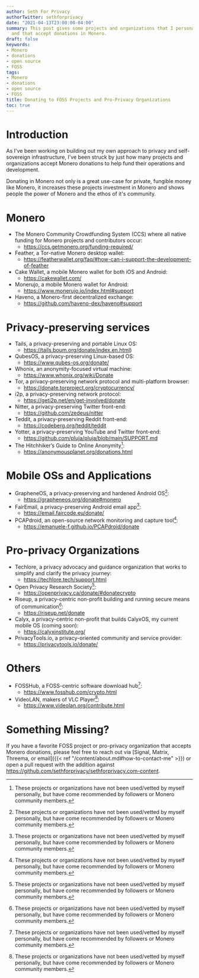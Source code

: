 ```yaml
---
author: Seth For Privacy
authorTwitter: sethforprivacy
date: "2021-04-13T23:00:00-04:00"
summary: This post gives some projects and organizations that I personally love
  and that accept donations in Monero.
draft: false
keywords:
- Monero
- donations
- open source
- FOSS
tags:
- Monero
- donations
- open source
- FOSS
title: Donating to FOSS Projects and Pro-Privacy Organizations
toc: true
---
```


# Introduction

As I've been working on building out my own approach to privacy and self-sovereign infrastructure, I've been struck by just how many projects and organizations accept Monero donations to help fund their operations and development.

Donating in Monero not only is a great use-case for private, fungible money like Monero, it increases these projects investment in Monero and shows people the power of Monero and the ethos of it's community.

# Monero

- The Monero Community Crowdfunding System (CCS) where all native funding for Monero projects and contributors occur:  
  - <https://ccs.getmonero.org/funding-required/>
- Feather, a Tor-native Monero desktop wallet:  
  - <https://featherwallet.org/faq/#how-can-i-support-the-development-of-feather>
- Cake Wallet, a mobile Monero wallet for both iOS and Android:  
  - <https://cakewallet.com/>
- Monerujo, a mobile Monero wallet for Android:  
  - <https://www.monerujo.io/index.html#support>
- Haveno, a Monero-first decentralized exchange:  
  - <https://github.com/haveno-dex/haveno#support>

# Privacy-preserving services

- Tails, a privacy-preserving and portable Linux OS:
  - <https://tails.boum.org/donate/index.en.html>)
- QubesOS, a privacy-preserving Linux-based OS:
  - <https://www.qubes-os.org/donate/>
- Whonix, an anonymity-focused virtual machine:  
  - <https://www.whonix.org/wiki/Donate>
- Tor, a privacy-preserving network protocol and multi-platform browser:  
  - <https://donate.torproject.org/cryptocurrency/>
- i2p, a privacy-preserving network protocol:  
  - <https://geti2p.net/en/get-involved/donate>
- Nitter, a privacy-preserving Twitter front-end:  
  - <https://github.com/zedeus/nitter>
- Teddit, a privacy-preserving Reddit front-end:  
  - <https://codeberg.org/teddit/teddit>
- Yotter, a privacy-preserving YouTube and Twitter front-end:
  - <https://github.com/pluja/pluja/blob/main/SUPPORT.md>
- The Hitchhiker’s Guide to Online Anonymity[^1]:  
  - <https://anonymousplanet.org/donations.html>

# Mobile OSs and Applications

- GrapheneOS, a privacy-preserving and hardened Android OS[^1]:  
  - <https://grapheneos.org/donate#monero>
- FairEmail, a privacy-preserving Android email app[^1]:  
  - <https://email.faircode.eu/donate/>
- PCAPdroid, an open-source network monitoring and capture tool[^1]:  
  - <https://emanuele-f.github.io/PCAPdroid/donate>

# Pro-privacy Organizations

- Techlore, a privacy advocacy and guidance organization that works to simplify and clarify the privacy journey:  
  - <https://techlore.tech/support.html>
- Open Privacy Research Society[^1]:  
  - <https://openprivacy.ca/donate/#donatecrypto>
- Riseup, a privacy-centric non-profit building and running secure means of communication[^1]:  
  - <https://riseup.net/donate>
- Calyx, a privacy-centric non-profit that builds CalyxOS, my current mobile OS (coming soon):  
  - <https://calyxinstitute.org/>
- PrivacyTools.io, a privacy-oriented community and service provider:  
  - <https://privacytools.io/donate/>

# Others

- FOSSHub, a FOSS-centric software download hub[^1]:  
  - <https://www.fosshub.com/crypto.html>
- VideoLAN, makers of VLC Player[^1]:  
  - <https://www.videolan.org/contribute.html>

[^1]: These projects or organizations have not been used/vetted by myself personally, but have come recommended by followers or Monero community members.

# Something Missing?

If you have a favorite FOSS project or pro-privacy organization that accepts Monero donations, please feel free to reach out via [Signal, Matrix, Threema, or email]({{< ref "/content/about.md#how-to-contact-me" >}}) or open a pull request with the addition against <https://github.com/sethforprivacy/sethforprivacy.com-content>.
